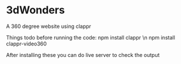 # 3dWonders
A 360 degree website using clappr


Things todo before running the code:
npm install clappr \n
npm install clappr-video360

After installing these you can do live server to check the output
